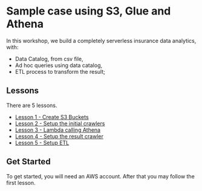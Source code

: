 # Sample case using S3, Glue and Athena

In this workshop, we build a completely serverless insurance data analytics, with:

 - Data Catalog, from csv file,
 - Ad hoc queries using data catalog,
 - ETL process to transform the result;

## Lessons

There are 5 lessons.

 - [Lesson 1 - Create S3 Buckets](https://github.com/wukimmy/insurance-analytics/tree/master/lesson1)
 - [Lesson 2 - Setup the initial crawlers]()
 - [Lesson 3 - Lambda calling Athena]()
 - [Lesson 4 - Setup the result crawler]()
 - [Lesson 5 - Setup ETL]()

## Get Started

To get started, you will need an AWS account. After that you may follow the first lesson. 

